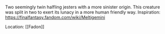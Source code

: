 Two seemingly twin halfling jesters with a more sinister origin.
This creature was split in two to exert its lunacy in a more human friendly way.
Inspiration: https://finalfantasy.fandom.com/wiki/Meltigemini

Location: [[Fadon]]